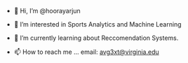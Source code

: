 - 👋 Hi, I’m @hoorayarjun
- 👀 I’m interested in Sports Analytics and Machine Learning
- 🌱 I’m currently learning about Reccomendation Systems. 

- 📫 How to reach me ... email: avg3xt@virginia.edu

<!---
hoorayarjun/hoorayarjun is a ✨ special ✨ repository because its `README.md` (this file) appears on your GitHub profile.
You can click the Preview link to take a look at your changes.
--->
